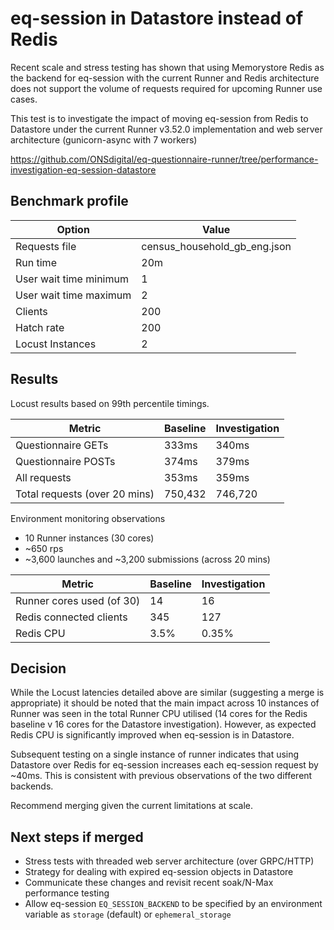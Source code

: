 # eq-session in Datastore instead of Redis

Recent scale and stress testing has shown that using Memorystore Redis as the backend for eq-session with the current Runner and Redis architecture does not support the volume of requests required for upcoming Runner use cases.

This test is to investigate the impact of moving eq-session from Redis to Datastore under the current Runner v3.52.0 implementation and web server architecture (gunicorn-async with 7 workers)

https://github.com/ONSdigital/eq-questionnaire-runner/tree/performance-investigation-eq-session-datastore

## Benchmark profile

| Option                 | Value                        |
| ---------------------- | ---------------------------- |
| Requests file          | census_household_gb_eng.json |
| Run time               | 20m                          |
| User wait time minimum | 1                            |
| User wait time maximum | 2                            |
| Clients                | 200                          |
| Hatch rate             | 200                          |
| Locust Instances       | 2                            |

## Results

Locust results based on 99th percentile timings.

| Metric | Baseline | Investigation |
|--------|----------|--------------|
| Questionnaire GETs | 333ms | 340ms|
| Questionnaire POSTs | 374ms| 379ms|
| All requests | 353ms | 359ms |
| Total requests (over 20 mins) | 750,432 | 746,720 |

Environment monitoring observations

- 10 Runner instances (30 cores)
- ~650 rps
- ~3,600 launches and ~3,200 submissions (across 20 mins)

| Metric | Baseline | Investigation |
|--------|----------|--------------|
| Runner cores used (of 30) | 14 | 16|
| Redis connected clients | 345 | 127 |
| Redis CPU | 3.5% | 0.35% |

## Decision

While the Locust latencies detailed above are similar (suggesting a merge is appropriate) it should be noted that the main impact across 10 instances of Runner was seen in the total Runner CPU utilised (14 cores for the Redis baseline v 16 cores for the Datastore investigation). However, as expected Redis CPU is significantly improved when eq-session is in Datastore. 

Subsequent testing on a single instance of runner indicates that using Datastore over Redis for eq-session increases each eq-session request by ~40ms. This is consistent with previous observations of the two different backends.

Recommend merging given the current limitations at scale.

## Next steps if merged

- Stress tests with threaded web server architecture (over GRPC/HTTP)
- Strategy for dealing with expired eq-session objects in Datastore
- Communicate these changes and revisit recent soak/N-Max performance testing  
- Allow eq-session `EQ_SESSION_BACKEND` to be specified by an environment variable as `storage` (default) or `ephemeral_storage`
